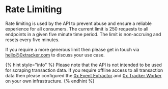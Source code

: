 # Rate Limiting

Rate limiting is used by the API to prevent abuse and ensure a reliable experience for all consumers. The current limit is 250 requests to all endpoints in a given five minute time period. The limit is non-accruing and resets every five minutes.

If you require a more generous limit then please get in touch via [hello@0xtracker.com](mailto:hello@0xtracker.com) to discuss your use case.

{% hint style="info" %}
Please note that the API is not intended to be used for scraping transaction data. If you require offline access to all transaction data then please configured the [0x Event Extractor](https://github.com/0xtracker/0x-event-extractor) and [0x Tracker Worker](https://github.com/0xtracker/0x-tracker-worker) on your own infrastructure.
{% endhint %}

